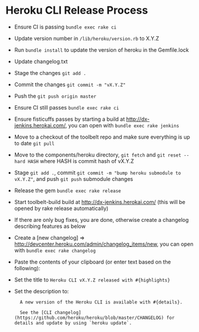 Heroku CLI Release Process
==========================

* Ensure CI is passing `bundle exec rake ci`
* Update version number in `/lib/heroku/version.rb` to X.Y.Z
* Run `bundle install` to update the version of heroku in the Gemfile.lock
* Update changelog.txt
* Stage the changes `git add .`
* Commit the changes `git commit -m "vX.Y.Z"`
* Push the `git push origin master`
* Ensure CI still passes `bundle exec rake ci`
* Ensure fisticuffs passes by starting a build at http://dx-jenkins.herokai.com/, you can open with `bundle exec rake jenkins`
* Move to a checkout of the toolbelt repo and make sure everything is up to date `git pull`
* Move to the components/heroku directory, `git fetch` and `git reset --hard HASH` where HASH is commit hash of vX.Y.Z
* Stage `git add .`, commit `git commit -m "bump heroku submodule to vX.Y.Z"`, and push `git push` submodule changes
* Release the gem `bundle exec rake release`
* Start toolbelt-build build at http://dx-jenkins.herokai.com/ (this will be opened by rake release automatically)
* If there are only bug fixes, you are done, otherwise create a changelog describing features as below
* Create a [new changelog] => http://devcenter.heroku.com/admin/changelog_items/new, you can open with `bundle exec rake changelog`
* Paste the contents of your clipboard (or enter text based on the following):
* Set the title to `Heroku CLI vX.Y.Z released with #{highlights}`
* Set the description to:
    

        A new version of the Heroku CLI is available with #{details}.

        See the [CLI changelog](https://github.com/heroku/heroku/blob/master/CHANGELOG) for details and update by using `heroku update`.
